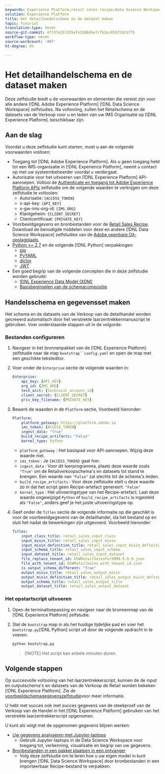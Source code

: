 ```yaml
---
keywords: Experience Platform;retail sales recipe;Data Science Workspace;popular topics
solution: Experience Platform
title: Het detailhandelschema en de dataset maken
topic: Tutorial
translation-type: tm+mt
source-git-commit: 4f7d7e2bf255afe1588dbe7cfb2ec055f2dcbf75
workflow-type: tm+mt
source-wordcount: '497'
ht-degree: 0%

---
```



# Het detailhandelschema en de dataset maken

Deze zelfstudie biedt u de voorwaarden en elementen die vereist zijn voor alle andere [!DNL Adobe Experience Platform] [!DNL Data Science Workspace] zelfstudies. Na voltooiing, zullen het Retailschema en de datasets van de Verkoop voor u en leden van uw IMS Organisatie op [!DNL Experience Platform]. beschikbaar zijn.

## Aan de slag

Voordat u deze zelfstudie kunt starten, moet u aan de volgende voorwaarden voldoen:
- Toegang tot [!DNL Adobe Experience Platform]. Als u geen toegang hebt tot een IMS-organisatie in [!DNL Experience Platform], neemt u contact op met uw systeembeheerder voordat u verdergaat.
- Autorisatie voor het uitvoeren van [!DNL Experience Platform] API-aanroepen. Voltooi de [Authenticate en toegang tot Adobe Experience Platform APIs](../../tutorials/authentication.md) zelfstudie om de volgende waarden te verkrijgen om deze zelfstudie te voltooien:
   - Autorisatie: `{ACCESS_TOKEN}`
   - x-api-key: `{API_KEY}`
   - x-gw-ims-org-id: `{IMS_ORG}`
   - Klantgeheim: `{CLIENT_SECRET}`
   - Clientcertificaat: `{PRIVATE_KEY}`
- Voorbeeldgegevens en bronbestanden voor de [Retail Sales Recipe](../pre-built-recipes/retail-sales.md). Download de benodigde middelen voor deze en andere [!DNL Data Science Workspace] zelfstudies van de [Adobe openbare Git-opslagplaats](https://github.com/adobe/experience-platform-dsw-reference/).
- [Python >= 2,7](https://www.python.org/downloads/) en de volgende [!DNL Python] verpakkingen:
   - [pip](https://pypi.org/project/pip/)
   - [PyYAML](https://pyyaml.org/)
   - [dictor](https://pypi.org/project/dictor/)
   - [JWT](https://pypi.org/project/jwt/)
- Een goed begrip van de volgende concepten die in deze zelfstudie worden gebruikt:
   - [!DNL Experience Data Model (XDM)](../../xdm/home.md)
   - [Basisbeginselen van de schemacompositie](../../xdm/schema/field-dictionary.md)

## Handelsschema en gegevensset maken

Het schema en de datasets van de Verkoop van de detailhandel worden gecreeerd automatisch door het verstrekte laarzentrekkermanuscript te gebruiken. Voer onderstaande stappen uit in de volgorde:

### Bestanden configureren

1. Navigeer in het bronnenpakket van de [!DNL Experience Platform] zelfstudie naar de map `bootstrap``config.yaml` en open de map met een geschikte teksteditor.
2. Voer onder de `Enterprise` sectie de volgende waarden in:

   ```yaml
   Enterprise:
       api_key: {API_KEY}
       org_id: {IMS_ORG}
       tech_acct: {technical_account_id}
       client_secret: {CLIENT_SECRET}
       priv_key_filename: {PRIVATE_KEY}
   ```

3. Bewerk de waarden in de `Platform` sectie, Voorbeeld hieronder:

   ```yaml
   Platform:
       platform_gateway: https://platform.adobe.io
       ims_token: {ACCESS_TOKEN}
       ingest_data: "True"
       build_recipe_artifacts: "False"
       kernel_type: Python
   ```

   - `platform_gateway` : Het basispad voor API-aanroepen. Wijzig deze waarde niet.
   - `ims_token` : Je `{ACCESS_TOKEN}` gaat hier.
   - `ingest_data` : Voor dit leerprogramma, plaats deze waarde zoals `"True"` om de Retailverkoopschema&#39;s en datasets tot stand te brengen. Een waarde van `"False"` zal slechts tot de schema&#39;s leiden.
   - `build_recipe_artifacts` : Voor deze zelfstudie stelt u deze waarde zo in dat het script geen Recipe-artefact genereert. `"False"`
   - `kernel_type` : Het uitvoeringstype van het Recipe-artefact. Laat deze waarde ongewijzigd `Python` of `build_recipe_artifacts` is ingesteld als `"False"`, anders geef je het juiste uitvoeringstype op.

4. Geef onder de `Titles` sectie de volgende informatie op die geschikt is voor de voorbeeldgegevens van de detailhandel, sla het bestand op en sluit het nadat de bewerkingen zijn uitgevoerd. Voorbeeld hieronder:

   ```yaml
   Titles:
       input_class_title: retail_sales_input_class
       input_mixin_title: retail_sales_input_mixin
       input_mixin_definition_title: retail_sales_input_mixin_definition
       input_schema_title: retail_sales_input_schema
       input_dataset_title: retail_sales_input_dataset
       file_replace_tenant_id: DSWRetailSalesForXDM0.9.9.9.json
       file_with_tenant_id: DSWRetailSales_with_tenant_id.json
       is_output_schema_different: "True"
       output_mixin_title: retail_sales_output_mixin
       output_mixin_definition_title: retail_sales_output_mixin_definition
       output_schema_title: retail_sales_output_title
       output_dataset_title: retail_sales_output_dataset
   ```

### Het opstartscript uitvoeren

1. Open de terminaltoepassing en navigeer naar de bronnenmap van de [!DNL Experience Platform] zelfstudie.
2. Stel de `bootstrap` map in als het huidige tijdelijke pad en voer het `bootstrap.py`[!DNL Python] script uit door de volgende opdracht in te voeren:

   ```bash
   python bootstrap.py
   ```

   >[!NOTE] Het script kan enkele minuten duren.

## Volgende stappen

Op succesvolle voltooiing van het laarzentrekkerscript, kunnen de de input en outputschema&#39;s en datasets van de Verkoop de Retail worden bekeken [!DNL Experience Platform]. Zie de [voorbeeldschemagegevenszelfstudie](./preview-schema-data.md)voor meer informatie.

U hebt met succes ook met succes gegevens van de steekproef van de Verkoop van de Handel in het [!DNL Experience Platform] gebruiken van het verstrekte laarzentrekkerscript opgenomen.

U kunt als volgt met de opgenomen gegevens blijven werken:
- [Uw gegevens analyseren met Jupyter-laptops](../jupyterlab/analyze-your-data.md)
   - Gebruik Jupyter-laptops in de Data Science Workspace voor toegang tot, verkenning, visualisatie en begrip van uw gegevens.
- [Bronbestanden in een pakket plaatsen in een ontvanger](./package-source-files-recipe.md)
   - Volg deze zelfstudie om te leren hoe u uw eigen model in kunt brengen [!DNL Data Science Workspace] door bronbestanden in een importeerbaar Recipe-bestand te verpakken.